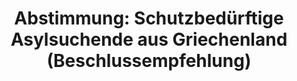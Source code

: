---
abstimmung:
  abstimmung: 1
  bundestagssitzung: 148
  datum: 4. März 2020
  legislaturperiode: 19
categories:
- Todo
data:
- title: Abstimmungsergebnis 20200304_1-data.pdf
  url: /res/2021-btw/abstimmungsergebnisse/20200304_1-data.pdf
- title: Abstimmungsergebnis 20200304_1_xls-data.xlsx
  url: /res/2021-btw/abstimmungsergebnisse/20200304_1_xls-data.xlsx
- title: Abstimmungsergebnis 20200304_1_xls-data.csv
  url: /res/2021-btw/abstimmungsergebnisse/csv/20200304_1_xls-data.csv
ergebnis:
  AfD:
    enthaltung: 0
    gesamt: 89
    ja: 71
    nein: 0
    nichtabgegeben: 18
    ungueltig: 0
  Bündnis 90/Die Grünen:
    enthaltung: 0
    gesamt: 67
    ja: 0
    nein: 63
    nichtabgegeben: 4
    ungueltig: 0
  Die Linke:
    enthaltung: 0
    gesamt: 69
    ja: 0
    nein: 49
    nichtabgegeben: 20
    ungueltig: 0
  FDP:
    enthaltung: 2
    gesamt: 80
    ja: 73
    nein: 0
    nichtabgegeben: 5
    ungueltig: 0
  cdu/csu:
    enthaltung: 2
    gesamt: 246
    ja: 214
    nein: 3
    nichtabgegeben: 27
    ungueltig: 0
  file: 20200304_1_xls-data.xlsx
  fraktionslos:
    enthaltung: 0
    gesamt: 6
    ja: 2
    nein: 0
    nichtabgegeben: 4
    ungueltig: 0
  spd:
    enthaltung: 1
    gesamt: 152
    ja: 134
    nein: 2
    nichtabgegeben: 15
    ungueltig: 0
layout: abstimmung
links:
- title: Link zu bundestag.de
  url: https://www.bundestag.de/parlament/plenum/abstimmung/abstimmung?id=663
preview: 'Deutscher Bundestag


  148. Sitzung des Deutschen Bundestages

  am Mittwoch, 4. März 2020


  Endgültiges Ergebnis der Namentlichen Abstimmung Nr. 1


  Beschlussempfehlung des Ausschusses für Inneres und Heimat (4. Ausschuss)

  zu dem Antrag der Abgeordneten Luise Amtsberg, Dr. Franziska Brantner, Claudia Roth

  (Augsburg), weiterer Abgeordneter und der Fraktion BÜNDNIS 90/DIE GRÜNEN

  Humanitäres Aufnahmeprogramm für besonders schutzbedürftige Asylsuchende aus

  Griechenland

  Drs. 19/16838 (neu) und 19/17198'
tags:
- Todo
title: 'Abstimmung: Schutzbedürftige Asylsuchende aus Griechenland (Beschlussempfehlung)'
---